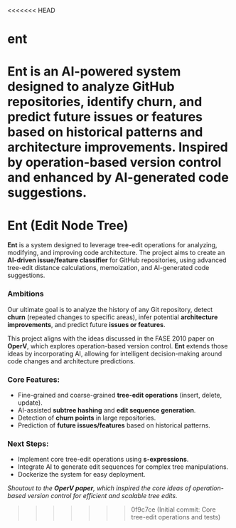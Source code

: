 <<<<<<< HEAD
# ent
Ent is an AI-powered system designed to analyze GitHub repositories, identify churn, and predict future issues or features based on historical patterns and architecture improvements. Inspired by operation-based version control and enhanced by AI-generated code suggestions.
=======
# Ent (Edit Node Tree)

**Ent** is a system designed to leverage tree-edit operations for analyzing, modifying, and improving code architecture. The project aims to create an **AI-driven issue/feature classifier** for GitHub repositories, using advanced tree-edit distance calculations, memoization, and AI-generated code suggestions.

### Ambitions

Our ultimate goal is to analyze the history of any Git repository, detect **churn** (repeated changes to specific areas), infer potential **architecture improvements**, and predict future **issues or features**.

This project aligns with the ideas discussed in the FASE 2010 paper on **OperV**, which explores operation-based version control. **Ent** extends those ideas by incorporating AI, allowing for intelligent decision-making around code changes and architecture predictions.

### Core Features:
- Fine-grained and coarse-grained **tree-edit operations** (insert, delete, update).
- AI-assisted **subtree hashing** and **edit sequence generation**.
- Detection of **churn points** in large repositories.
- Prediction of **future issues/features** based on historical patterns.

### Next Steps:
- Implement core tree-edit operations using **s-expressions**.
- Integrate AI to generate edit sequences for complex tree manipulations.
- Dockerize the system for easy deployment.

_Shoutout to the **OperV paper**, which inspired the core ideas of operation-based version control for efficient and scalable tree edits._
>>>>>>> 0f9c7ce (Initial commit: Core tree-edit operations and tests)
